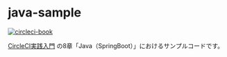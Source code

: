 # java-sample

[![circleci-book](https://circleci.com/gh/circleci-book/java-sample.svg?style=svg)](https://circleci.com/gh/circleci-book/java-sample)

[CircleCI実践入門](https://gihyo.jp/book/2020/978-4-297-11411-4)
の8章「Java（SpringBoot）」におけるサンプルコードです。
